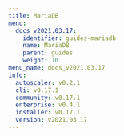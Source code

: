 ```yaml
---
title: MariaDB
menu:
  docs_v2021.03.17:
    identifier: guides-mariadb
    name: MariaDB
    parent: guides
    weight: 10
menu_name: docs_v2021.03.17
info:
  autoscaler: v0.2.1
  cli: v0.17.1
  community: v0.17.1
  enterprise: v0.4.1
  installer: v0.17.1
  version: v2021.03.17
---
```


